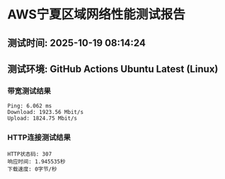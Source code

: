 # AWS宁夏区域网络性能测试报告
## 测试时间: 2025-10-19 08:14:24
## 测试环境: GitHub Actions Ubuntu Latest (Linux)

### 带宽测试结果
```
Ping: 6.062 ms
Download: 1923.56 Mbit/s
Upload: 1824.75 Mbit/s
```

### HTTP连接测试结果
```
HTTP状态码: 307
响应时间: 1.945535秒
下载速度: 0字节/秒
```

